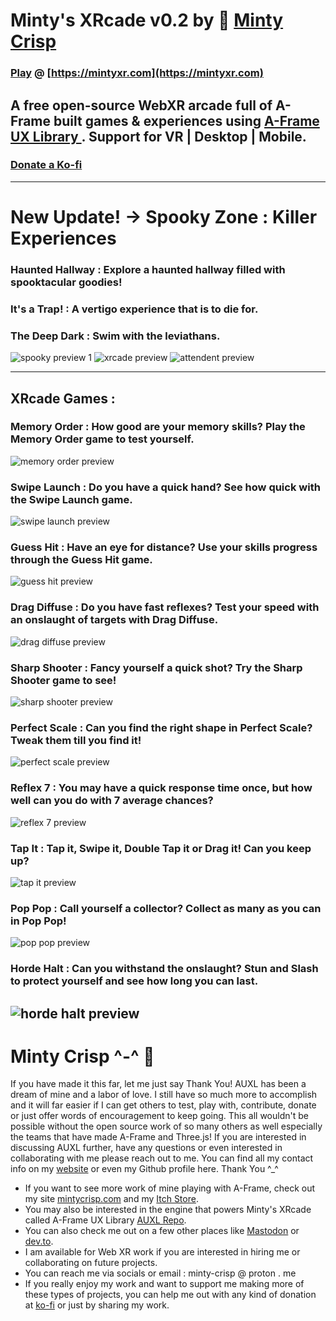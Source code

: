 # Minty's XRcade v0.2 by :watermelon: [Minty Crisp](https://mintycrisp.com)
### [Play](https://mintyxr.com) @  [https://mintyxr.com](https://mintyxr.com)
## A free open-source WebXR arcade full of A-Frame built games & experiences using [A-Frame UX Library ](https://github.com/Minty-Crisp/AUXL). Support for VR | Desktop | Mobile.

### [Donate a Ko-fi](https://ko-fi.com/mintycrisp)
---
# New Update! -> Spooky Zone : Killer Experiences

### Haunted Hallway : Explore a haunted hallway filled with spooktacular goodies!

### It's a Trap! : A vertigo experience that is to die for.

### The Deep Dark : Swim with the leviathans.

![spooky preview 1](https://github.com/Minty-Crisp/XRcade/blob/main/assets/img/previews/mintyxr-cade-spooky1.jpg)
![xrcade preview](https://github.com/Minty-Crisp/XRcade/blob/main/assets/img/previews/mintyxr-cade-revamp0.jpg)
![attendent preview](https://github.com/Minty-Crisp/XRcade/blob/main/assets/img/previews/mintyxr-cade-revamp1.jpg)

---
## XRcade Games :

### Memory Order : How good are your memory skills? Play the Memory Order game to test yourself.
![memory order preview](https://github.com/Minty-Crisp/XRcade/blob/main/assets/img/previews/game1.jpg)

### Swipe Launch : Do you have a quick hand? See how quick with the Swipe Launch game.
![swipe launch preview](https://github.com/Minty-Crisp/XRcade/blob/main/assets/img/previews/game2.jpg)

### Guess Hit : Have an eye for distance? Use your skills progress through the Guess Hit game.
![guess hit preview](https://github.com/Minty-Crisp/XRcade/blob/main/assets/img/previews/game3.jpg)

### Drag Diffuse : Do you have fast reflexes? Test your speed with an onslaught of targets with Drag Diffuse.
![drag diffuse preview](https://github.com/Minty-Crisp/XRcade/blob/main/assets/img/previews/game4.jpg)

### Sharp Shooter : Fancy yourself a quick shot? Try the Sharp Shooter game to see!
![sharp shooter preview](https://github.com/Minty-Crisp/XRcade/blob/main/assets/img/previews/game5.jpg)

### Perfect Scale : Can you find the right shape in Perfect Scale? Tweak them till you find it!
![perfect scale preview](https://github.com/Minty-Crisp/XRcade/blob/main/assets/img/previews/game6.jpg)

### Reflex 7 : You may have a quick response time once, but how well can you do with 7 average chances?
![reflex 7 preview](https://github.com/Minty-Crisp/XRcade/blob/main/assets/img/previews/game7.jpg)

### Tap It : Tap it, Swipe it, Double Tap it or Drag it! Can you keep up?
![tap it preview](https://github.com/Minty-Crisp/XRcade/blob/main/assets/img/previews/game8.jpg)

### Pop Pop : Call yourself a collector? Collect as many as you can in Pop Pop!
![pop pop preview](https://github.com/Minty-Crisp/XRcade/blob/main/assets/img/previews/game9.jpg)

### Horde Halt : Can you withstand the onslaught? Stun and Slash to protect yourself and see how long you can last.
![horde halt preview](https://github.com/Minty-Crisp/XRcade/blob/main/assets/img/previews/game10.jpg)
---
# Minty Crisp ^-^ :watermelon: 

If you have made it this far, let me just say Thank You! AUXL has been a dream of mine and a labor of love. I still have so much more to accomplish and it will far easier if I can get others to test, play with, contribute, donate or just offer words of encouragement to keep going. This all wouldn't be possible without the open source work of so many others as well especially the teams that have made A-Frame and Three.js! If you are interested in discussing AUXL further, have any questions or even interested in collaborating with me please reach out to me. You can find all my contact info on my [website](https://mintycrisp.com) or even my Github profile here. Thank You ^_^

- If you want to see more work of mine playing with A-Frame, check out my site [mintycrisp.com](https://mintycrisp.com) and my [Itch Store](https://mintycrisp.itch.io/).
- You may also be interested in the engine that powers Minty's XRcade called A-Frame UX Library [AUXL Repo](https://github.com/Minty-Crisp/AUXL).
- You can also check me out on a few other places like [Mastodon](https://mastodon.social/@mintycrisp) or [dev.to](https://dev.to/mintycrisp).
- I am available for Web XR work if you are interested in hiring me or collaborating on future projects.
- You can reach me via socials or email : minty-crisp @ proton . me
- If you really enjoy my work and want to support me making more of these types of projects, you can help me out with any kind of donation at [ko-fi](https://ko-fi.com/mintycrisp) or just by sharing my work.
